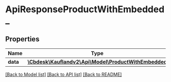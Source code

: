 # ApiResponseProductWithEmbedded_

## Properties
Name | Type | Description | Notes
------------ | ------------- | ------------- | -------------
**data** | [**\Cbdesk\Kauflandv2\Api\Model\ProductWithEmbedded**](ProductWithEmbedded.md) |  | 

[[Back to Model list]](../../README.md#documentation-for-models) [[Back to API list]](../../README.md#documentation-for-api-endpoints) [[Back to README]](../../README.md)


